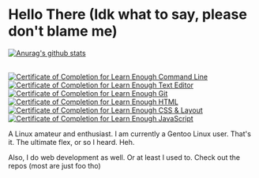 # Hello There (Idk what to say, please don't blame me)

[![Anurag's github stats](https://github-readme-stats.vercel.app/api?username=Axarva&theme=blueberry&show_icons=true)](https://github.com/anuraghazra/github-readme-stats)

<br><a href="https://www.learnenough.com/certificates/Atharva"><img src="https://www.learnenough.com/certificates/Atharva/command-line-tutorial.svg" alt="Certificate of Completion for Learn Enough Command Line"></a><a href="https://www.learnenough.com/certificates/Atharva"><img src="https://www.learnenough.com/certificates/Atharva/text-editor-tutorial.svg" alt="Certificate of Completion for Learn Enough Text Editor"></a><a href="https://www.learnenough.com/certificates/Atharva"><img src="https://www.learnenough.com/certificates/Atharva/git-tutorial.svg" alt="Certificate of Completion for Learn Enough Git"></a><a href="https://www.learnenough.com/certificates/Atharva"><img src="https://www.learnenough.com/certificates/Atharva/html-tutorial.svg" alt="Certificate of Completion for Learn Enough HTML"></a><a href="https://www.learnenough.com/certificates/Atharva"><img src="https://www.learnenough.com/certificates/Atharva/css-and-layout-tutorial.svg" alt="Certificate of Completion for Learn Enough CSS &amp; Layout"></a><a href="https://www.learnenough.com/certificates/Atharva"><img src="https://www.learnenough.com/certificates/Atharva/javascript-tutorial.svg" alt="Certificate of Completion for Learn Enough JavaScript"></a>

<p> A Linux amateur and enthusiast.
  I am currently a Gentoo Linux user. That's it. The ultimate flex, or so I heard. Heh.
</p>
<p>Also, I do web development as well. Or at least I used to.
   Check out the repos (most are just foo tho)
</p>
</body>
